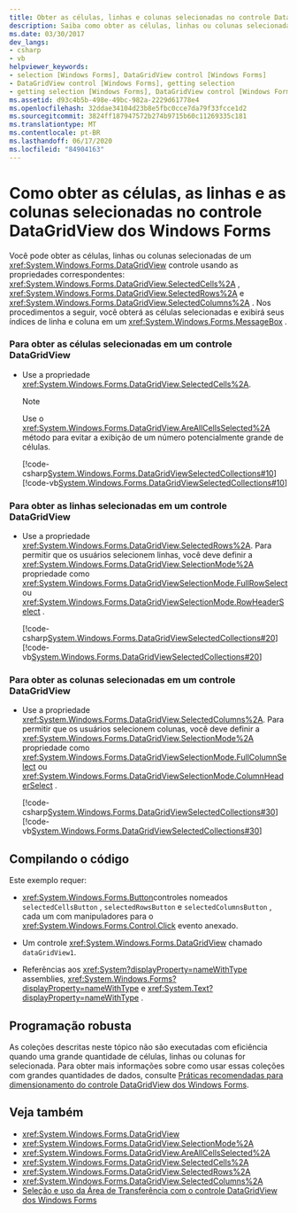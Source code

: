```yaml
---
title: Obter as células, linhas e colunas selecionadas no controle DataGridView
description: Saiba como obter as células, linhas ou colunas selecionadas de um controle DataGridView usando as propriedades correspondentes.
ms.date: 03/30/2017
dev_langs:
- csharp
- vb
helpviewer_keywords:
- selection [Windows Forms], DataGridView control [Windows Forms]
- DataGridView control [Windows Forms], getting selection
- getting selection [Windows Forms], DataGridView control [Windows Forms]
ms.assetid: d93c4b5b-498e-49bc-982a-2229d61778e4
ms.openlocfilehash: 32ddae34104d23b8e5fbc0cce7da79f33fcce1d2
ms.sourcegitcommit: 3824ff187947572b274b9715b60c11269335c181
ms.translationtype: MT
ms.contentlocale: pt-BR
ms.lasthandoff: 06/17/2020
ms.locfileid: "84904163"
---
```

# <a name="how-to-get-the-selected-cells-rows-and-columns-in-the-windows-forms-datagridview-control"></a>Como obter as células, as linhas e as colunas selecionadas no controle DataGridView dos Windows Forms
Você pode obter as células, linhas ou colunas selecionadas de um <xref:System.Windows.Forms.DataGridView> controle usando as propriedades correspondentes: <xref:System.Windows.Forms.DataGridView.SelectedCells%2A> , <xref:System.Windows.Forms.DataGridView.SelectedRows%2A> e <xref:System.Windows.Forms.DataGridView.SelectedColumns%2A> . Nos procedimentos a seguir, você obterá as células selecionadas e exibirá seus índices de linha e coluna em um <xref:System.Windows.Forms.MessageBox> .  
  
### <a name="to-get-the-selected-cells-in-a-datagridview-control"></a>Para obter as células selecionadas em um controle DataGridView  
  
- Use a propriedade <xref:System.Windows.Forms.DataGridView.SelectedCells%2A>.  
  
    > [!NOTE]
    > Use o <xref:System.Windows.Forms.DataGridView.AreAllCellsSelected%2A> método para evitar a exibição de um número potencialmente grande de células.  
  
     [!code-csharp[System.Windows.Forms.DataGridViewSelectedCollections#10](~/samples/snippets/csharp/VS_Snippets_Winforms/System.Windows.Forms.DataGridViewSelectedCollections/CS/DataGridViewSelectedCollections.cs#10)]
     [!code-vb[System.Windows.Forms.DataGridViewSelectedCollections#10](~/samples/snippets/visualbasic/VS_Snippets_Winforms/System.Windows.Forms.DataGridViewSelectedCollections/VB/DataGridViewSelectedCollections.vb#10)]  
  
### <a name="to-get-the-selected-rows-in-a-datagridview-control"></a>Para obter as linhas selecionadas em um controle DataGridView  
  
- Use a propriedade <xref:System.Windows.Forms.DataGridView.SelectedRows%2A>. Para permitir que os usuários selecionem linhas, você deve definir a <xref:System.Windows.Forms.DataGridView.SelectionMode%2A> propriedade como <xref:System.Windows.Forms.DataGridViewSelectionMode.FullRowSelect> ou <xref:System.Windows.Forms.DataGridViewSelectionMode.RowHeaderSelect> .  
  
     [!code-csharp[System.Windows.Forms.DataGridViewSelectedCollections#20](~/samples/snippets/csharp/VS_Snippets_Winforms/System.Windows.Forms.DataGridViewSelectedCollections/CS/DataGridViewSelectedCollections.cs#20)]
     [!code-vb[System.Windows.Forms.DataGridViewSelectedCollections#20](~/samples/snippets/visualbasic/VS_Snippets_Winforms/System.Windows.Forms.DataGridViewSelectedCollections/VB/DataGridViewSelectedCollections.vb#20)]  
  
### <a name="to-get-the-selected-columns-in-a-datagridview-control"></a>Para obter as colunas selecionadas em um controle DataGridView  
  
- Use a propriedade <xref:System.Windows.Forms.DataGridView.SelectedColumns%2A>. Para permitir que os usuários selecionem colunas, você deve definir a <xref:System.Windows.Forms.DataGridView.SelectionMode%2A> propriedade como <xref:System.Windows.Forms.DataGridViewSelectionMode.FullColumnSelect> ou <xref:System.Windows.Forms.DataGridViewSelectionMode.ColumnHeaderSelect> .  
  
     [!code-csharp[System.Windows.Forms.DataGridViewSelectedCollections#30](~/samples/snippets/csharp/VS_Snippets_Winforms/System.Windows.Forms.DataGridViewSelectedCollections/CS/DataGridViewSelectedCollections.cs#30)]
     [!code-vb[System.Windows.Forms.DataGridViewSelectedCollections#30](~/samples/snippets/visualbasic/VS_Snippets_Winforms/System.Windows.Forms.DataGridViewSelectedCollections/VB/DataGridViewSelectedCollections.vb#30)]  
  
## <a name="compiling-the-code"></a>Compilando o código  
 Este exemplo requer:  
  
- <xref:System.Windows.Forms.Button>controles nomeados `selectedCellsButton` , `selectedRowsButton` e `selectedColumnsButton` , cada um com manipuladores para o <xref:System.Windows.Forms.Control.Click> evento anexado.  
  
- Um controle <xref:System.Windows.Forms.DataGridView> chamado `dataGridView1`.  
  
- Referências aos <xref:System?displayProperty=nameWithType> assemblies, <xref:System.Windows.Forms?displayProperty=nameWithType> e <xref:System.Text?displayProperty=nameWithType> .  
  
## <a name="robust-programming"></a>Programação robusta  
 As coleções descritas neste tópico não são executadas com eficiência quando uma grande quantidade de células, linhas ou colunas for selecionada. Para obter mais informações sobre como usar essas coleções com grandes quantidades de dados, consulte [Práticas recomendadas para dimensionamento do controle DataGridView dos Windows Forms](best-practices-for-scaling-the-windows-forms-datagridview-control.md).  
  
## <a name="see-also"></a>Veja também

- <xref:System.Windows.Forms.DataGridView>
- <xref:System.Windows.Forms.DataGridView.SelectionMode%2A>
- <xref:System.Windows.Forms.DataGridView.AreAllCellsSelected%2A>
- <xref:System.Windows.Forms.DataGridView.SelectedCells%2A>
- <xref:System.Windows.Forms.DataGridView.SelectedRows%2A>
- <xref:System.Windows.Forms.DataGridView.SelectedColumns%2A>
- [Seleção e uso da Área de Transferência com o controle DataGridView dos Windows Forms](selection-and-clipboard-use-with-the-windows-forms-datagridview-control.md)
